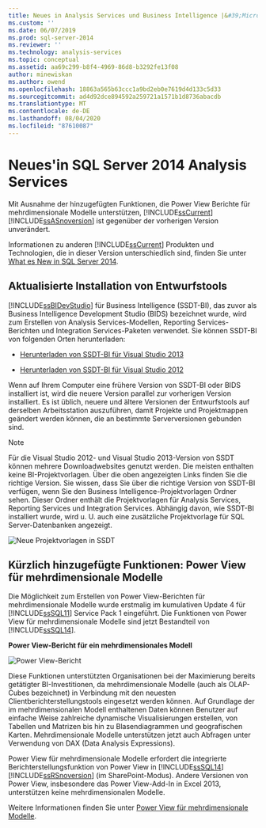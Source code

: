 ```yaml
---
title: Neues in Analysis Services und Business Intelligence |&#39;Microsoft-Dokumentation
ms.custom: ''
ms.date: 06/07/2019
ms.prod: sql-server-2014
ms.reviewer: ''
ms.technology: analysis-services
ms.topic: conceptual
ms.assetid: aa69c299-b8f4-4969-86d8-b3292fe13f08
author: minewiskan
ms.author: owend
ms.openlocfilehash: 18863a565b63ccc1a9bd2eb0e7619d4d133c5d33
ms.sourcegitcommit: ad4d92dce894592a259721a1571b1d8736abacdb
ms.translationtype: MT
ms.contentlocale: de-DE
ms.lasthandoff: 08/04/2020
ms.locfileid: "87610087"
---
```

# <a name="what39s-new-in-sql-server-2014-analysis-services"></a>Neues&#39;in SQL Server 2014 Analysis Services
  Mit Ausnahme der hinzugefügten Funktionen, die Power View Berichte für mehrdimensionale Modelle unterstützen, [!INCLUDE[ssCurrent](../includes/sscurrent-md.md)] [!INCLUDE[ssASnoversion](../includes/ssasnoversion-md.md)] ist gegenüber der vorherigen Version unverändert.

 Informationen zu anderen [!INCLUDE[ssCurrent](../includes/sscurrent-md.md)] Produkten und Technologien, die in dieser Version unterschiedlich sind, finden Sie unter [What es New in SQL Server 2014](../sql-server/what-s-new-in-sql-server-2016.md).

## <a name="updates-to-design-tool-installation"></a>Aktualisierte Installation von Entwurfstools
 [!INCLUDE[ssBIDevStudio](../includes/ssbidevstudio-md.md)] für Business Intelligence (SSDT-BI), das zuvor als Business Intelligence Development Studio (BIDS) bezeichnet wurde, wird zum Erstellen von Analysis Services-Modellen, Reporting Services-Berichten und Integration Services-Paketen verwendet. Sie können SSDT-BI von folgenden Orten herunterladen:

-   [Herunterladen von SSDT-BI für Visual Studio 2013](https://go.microsoft.com/fwlink/p/?LinkId=396526)

-   [Herunterladen von SSDT-BI für Visual Studio 2012](https://go.microsoft.com/fwlink/p/?LinkID=273673)

 Wenn auf Ihrem Computer eine frühere Version von SSDT-BI oder BIDS installiert ist, wird die neuere Version parallel zur vorherigen Version installiert. Es ist üblich, neuere und ältere Versionen der Entwurfstools auf derselben Arbeitsstation auszuführen, damit Projekte und Projektmappen geändert werden können, die an bestimmte Serverversionen gebunden sind.

> [!NOTE]
>  Für die Visual Studio 2012- und Visual Studio 2013-Version von SSDT können mehrere Downloadwebsites genutzt werden. Die meisten enthalten keine BI-Projektvorlagen. Über die oben angezeigten Links finden Sie die richtige Version. Sie wissen, dass Sie über die richtige Version von SSDT-BI verfügen, wenn Sie den Business Intelligence-Projektvorlagen Ordner sehen. Dieser Ordner enthält die Projektvorlagen für Analysis Services, Reporting Services und Integration Services. Abhängig davon, wie SSDT-BI installiert wurde, wird u. U. auch eine zusätzliche Projektvorlage für SQL Server-Datenbanken angezeigt.

 ![Neue Projektvorlagen in SSDT](media/ssdt-biprojects.png "Neue Projektvorlagen in SSDT")

## <a name="features-recently-added-power-view-for-multidimensional-models"></a>Kürzlich hinzugefügte Funktionen: Power View für mehrdimensionale Modelle
 Die Möglichkeit zum Erstellen von Power View-Berichten für mehrdimensionale Modelle wurde erstmalig im kumulativen Update 4 für [!INCLUDE[ssSQL11](../includes/sssql11-md.md)] Service Pack 1 eingeführt. Die Funktionen von Power View für mehrdimensionale Modelle sind jetzt Bestandteil von [!INCLUDE[ssSQL14](../includes/sssql14-md.md)].

 **Power View-Bericht für ein mehrdimensionales Modell**

 ![Power View-Bericht](media/powerviewreport-wn.gif "Power View-Bericht")

 Diese Funktionen unterstützten Organisationen bei der Maximierung bereits getätigter BI-Investitionen, da mehrdimensionale Modelle (auch als OLAP-Cubes bezeichnet) in Verbindung mit den neuesten Clientberichterstellungstools eingesetzt werden können. Auf Grundlage der im mehrdimensionalen Modell enthaltenen Daten können Benutzer auf einfache Weise zahlreiche dynamische Visualisierungen erstellen, von Tabellen und Matrizen bis hin zu Blasendiagrammen und geografischen Karten. Mehrdimensionale Modelle unterstützen jetzt auch Abfragen unter Verwendung von DAX (Data Analysis Expressions).

 Power View für mehrdimensionale Modelle erfordert die integrierte Berichterstellungsfunktion von Power View in [!INCLUDE[ssSQL14](../includes/sssql14-md.md)][!INCLUDE[ssRSnoversion](../includes/ssrsnoversion-md.md)] (im SharePoint-Modus). Andere Versionen von Power View, insbesondere das Power View-Add-In in Excel 2013, unterstützen keine mehrdimensionalen Modelle.

 Weitere Informationen finden Sie unter [Power View für mehrdimensionale Modelle](https://msdn.microsoft.com/library/dn140246.aspx).


